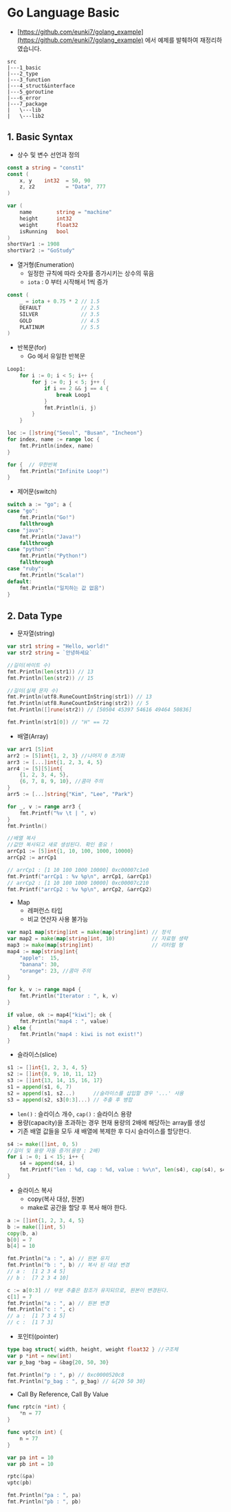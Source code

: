 # Go Language Basic

- [https://github.com/eunki7/golang_example](https://github.com/eunki7/golang_example) 에서 예제를 발췌하여 재정리하였습니다.

```
src
|---1_basic
|---2_type
|---3_function
|---4_struct&interface
|---5_goroutine
|---6_error
|---7_package
|   \---lib
|   \---lib2
```

## 1. Basic Syntax

- 상수 및 변수 선언과 정의  

```go
const a string = "const1"
const (
    x, y    int32  = 50, 90
    z, z2          = "Data", 777
)

var (
    name        string = "machine"
    height      int32
    weight      float32
    isRunning   bool
)
shortVar1 := 1908
shortVar2 := "GoStudy"
```

- 열거형(Enumeration)
  - 일정한 규칙에 따라 숫자를 증가시키는 상수의 묶음
  - `iota` : 0 부터 시작해서 1씩 증가

```go
const (
    _ = iota + 0.75 * 2 // 1.5
    DEFAULT             // 2.5
    SILVER              // 3.5
    GOLD                // 4.5
    PLATINUM            // 5.5
)
```

- 반복문(for)
  - Go 에서 유일한 반복문

```go
Loop1:
    for i := 0; i < 5; i++ {
        for j := 0; j < 5; j++ {
            if i == 2 && j == 4 {
                break Loop1
            }
            fmt.Println(i, j)
        }
    }

loc := []string{"Seoul", "Busan", "Incheon"}
for index, name := range loc {
    fmt.Println(index, name)
}

for {  // 무한반복
    fmt.Println("Infinite Loop!")
}
```

- 제어문(switch)

```go
switch a := "go"; a {
case "go":
    fmt.Println("Go!")
    fallthrough
case "java":
    fmt.Println("Java!")
    fallthrough
case "python":
    fmt.Println("Python!")
    fallthrough
case "ruby":
    fmt.Println("Scala!")
default:
    fmt.Println("일치하는 값 없음")
}
```

## 2. Data Type

- 문자열(string)

```go
var str1 string = "Hello, world!"
var str2 string = `안녕하세요`

//길이(바이트 수)
fmt.Println(len(str1)) // 13
fmt.Println(len(str2)) // 15

//길이(실제 문자 수)
fmt.Println(utf8.RuneCountInString(str1)) // 13
fmt.Println(utf8.RuneCountInString(str2)) // 5
fmt.Println([]rune(str2)) // [50504 45397 54616 49464 50836]

fmt.Println(str1[0]) // "H" == 72
```

- 배열(Array)

```go
var arr1 [5]int
arr2 := [5]int{1, 2, 3} //나머지 0 초기화
arr3 := [...]int{1, 2, 3, 4, 5}
arr4 := [5][5]int{
    {1, 2, 3, 4, 5},
    {6, 7, 8, 9, 10}, //콤마 주의
}
arr5 := [...]string{"Kim", "Lee", "Park"}

for _, v := range arr3 {
    fmt.Printf("%v \t | ", v)
}
fmt.Println()

//배열 복사
//값만 복사되고 새로 생성된다. 확인 중요 !
arrCp1 := [5]int{1, 10, 100, 1000, 10000}
arrCp2 := arrCp1

// arrCp1 : [1 10 100 1000 10000] 0xc00007c1e0
fmt.Printf("arrCp1 : %v %p\n", arrCp1, &arrCp1)
// arrCp2 : [1 10 100 1000 10000] 0xc00007c210
fmt.Printf("arrCp2 : %v %p\n", arrCp2, &arrCp2)
```

- Map
  - 레퍼런스 타입
  - 비교 연산자 사용 불가능

```go
var map1 map[string]int = make(map[string]int) // 정석
var map2 = make(map[string]int, 10)            // 자료형 생략
map3 := make(map[string]int)                   // 리터럴 형
map4 := map[string]int{
    "apple":  15,
    "banana": 30,
    "orange": 23, //콤마 주의
}

for k, v := range map4 {
    fmt.Println("Iterator : ", k, v)
}

if value, ok := map4["kiwi"]; ok {
    fmt.Println("map4 : ", value)
} else {
    fmt.Println("map4 : kiwi is not exist!")
}
```

- 슬라이스(slice)

```go
s1 := []int{1, 2, 3, 4, 5}
s2 := []int{8, 9, 10, 11, 12}
s3 := []int{13, 14, 15, 16, 17}
s1 = append(s1, 6, 7)
s2 = append(s1, s2...)      //슬라이스를 삽입할 경우 '...' 사용
s3 = append(s2, s3[0:3]...) // 추출 후 병합
```

- `len()` : 슬라이스 개수, `cap()` : 슬라이스 용량
- 용량(capacity)을 초과하는 경우 현재 용량의 2배에 해당하는 array를 생성
- 기존 배열 값들을 모두 새 배열에 복제한 후 다시 슬라이스를 할당한다.

```go
s4 := make([]int, 0, 5)
//길이 및 용량 자동 증가(용량 : 2배)
for i := 0; i < 15; i++ {
    s4 = append(s4, i)
    fmt.Printf("len : %d, cap : %d, value : %v\n", len(s4), cap(s4), s4)
}
```

- 슬라이스 복사
  - copy(복사 대상, 원본)
  - make로 공간을 할당 후 복사 해야 한다.

```go
a := []int{1, 2, 3, 4, 5}
b := make([]int, 5)
copy(b, a)
b[0] = 7
b[4] = 10

fmt.Println("a : ", a) // 원본 유지
fmt.Println("b : ", b) // 복사 된 대상 변경
// a :  [1 2 3 4 5]
// b :  [7 2 3 4 10]

c := a[0:3] // 부분 추출은 참조가 유지되므로, 원본이 변경된다.
c[1] = 7
fmt.Println("a : ", a) // 원본 변경
fmt.Println("c : ", c)
// a :  [1 7 3 4 5]
// c :  [1 7 3]
```

- 포인터(pointer)

```go
type bag struct{ width, height, weight float32 } //구조체
var p *int = new(int)
var p_bag *bag = &bag{20, 50, 30}

fmt.Println("p : ", p) // 0xc0000520c8
fmt.Println("p_bag : ", p_bag) // &{20 50 30}
```

- Call By Reference, Call By Value

```go
func rptc(n *int) {
    *n = 77
}

func vptc(n int) {
    n = 77
}

var pa int = 10
var pb int = 10

rptc(&pa)
vptc(pb)

fmt.Println("pa : ", pa)
fmt.Println("pb : ", pb)
```
